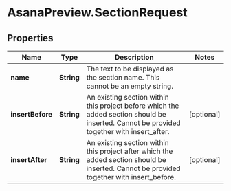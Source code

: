 # AsanaPreview.SectionRequest

## Properties

Name | Type | Description | Notes
------------ | ------------- | ------------- | -------------
**name** | **String** | The text to be displayed as the section name. This cannot be an empty string. | 
**insertBefore** | **String** | An existing section within this project before which the added section should be inserted. Cannot be provided together with insert_after. | [optional] 
**insertAfter** | **String** | An existing section within this project after which the added section should be inserted. Cannot be provided together with insert_before. | [optional] 


